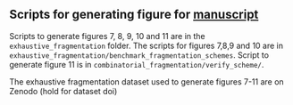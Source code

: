 ## Scripts for generating figure for [manuscript](https://chayast.github.io/frag-manuscript/)

Scripts to generate figures 7, 8, 9, 10 and 11 are in the `exhaustive_fragmentation` folder. The scripts for figures 7,8,9 and 10 are in `exhaustive_fragmentation/benchmark_fragmentation_schemes`. 
Script to generate figure 11 is in `combinatorial_fragmentation/verify_scheme/`.

The exhaustive fragmentation dataset used to generate figures 7-11 are on Zenodo (hold for dataset doi)
